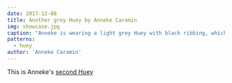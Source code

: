 ```yaml
---
date: 2017-12-08
title: Another grey Huey by Anneke Caramin
img: showcase.jpg
caption: "Anneke is wearing a light grey Huey with black ribbing, which isn't very obvious on this black skirt."
patterns:
  - huey
author: 'Anneke Caramin'
---
```


This is Anneke's [second Huey](/en/showcase/anneke-huey/)